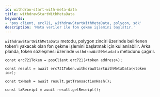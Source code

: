 ```yaml
---
id: withdraw-start-with-meta-data
title: withdrawStartWithMetaData
keywords:
- 'pos client, erc721, withdrawStartWithMetaData, polygon, sdk'
description: 'Meta veriler ile fon çekme işlemini başlatır.'
---
```


`withdrawStartWithMetaData` metodu, polygon zinciri üzerinde belirlenen token'ı yakacak olan fon çekme işlemini başlatmak için kullanılabilir. Arka planda, token sözleşmesi üzerinde `withdrawWithMetadata` metodunu çağırır.


```
const erc721Token = posClient.erc721(<token address>);

const result = await erc721Token.withdrawStartWithMetaData(<token id>);

const txHash = await result.getTransactionHash();

const txReceipt = await result.getReceipt();

```

